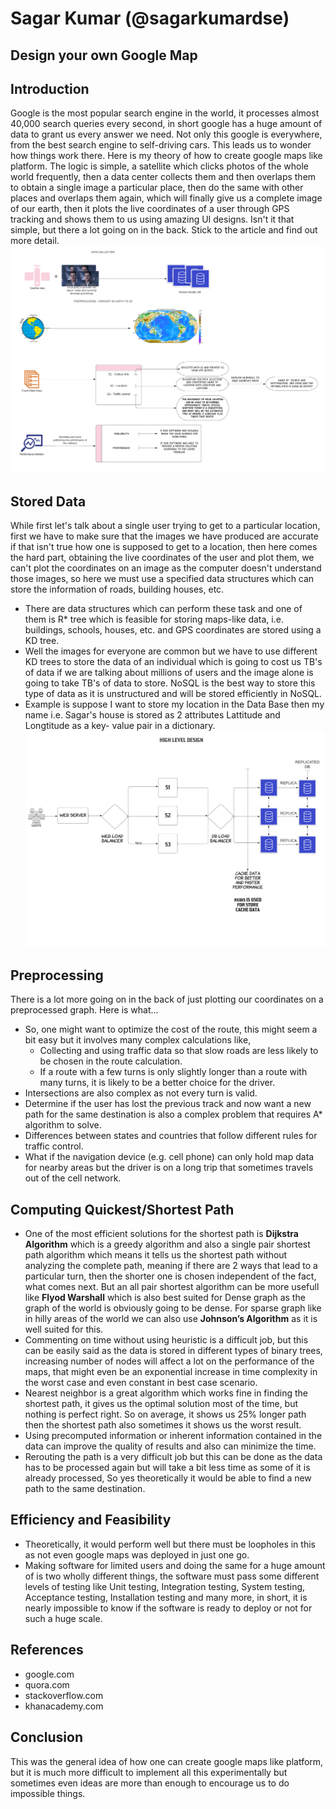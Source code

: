 # Sagar Kumar (@sagarkumardse) 

## Design your own Google Map

## Introduction
Google is the most popular search engine in the world, it processes almost 40,000 search queries every second, in short google has a huge amount of data to grant us every answer we need.  Not only this google is everywhere, from the best search engine to self-driving cars. This leads us to wonder how things work there. Here is my theory of how to create google maps like platform.
The logic is simple, a satellite which clicks photos of the whole world frequently, then a data center collects them and then overlaps them to obtain a single image a particular place, then do the same with other places and overlaps them again, which will finally give us a complete image of our earth, then it plots the live coordinates of a user through GPS tracking and shows them to us using amazing UI designs. Isn't it that simple, but there a lot going on in the back. Stick to the article and find out more detail.
![](b19138/basic.png)
## Stored Data
While first let's talk about a single user trying to get to a particular location, first we have to make sure that the images we have produced are accurate if that isn't true how one is supposed to get to a location, then here comes the hard part, obtaining the live coordinates of the user and plot them, we can't plot the coordinates on an image as the computer doesn't understand those images, so here we must use a specified data structures which can store the information of roads, building houses, etc.
* There are data structures which can perform these task and one of them is R* tree which is feasible for storing maps-like data, i.e. buildings, schools, houses, etc. and GPS coordinates are stored using a KD tree.
* Well the images for everyone are common but we have to use different KD trees to store the data of an individual which is going to cost  us TB's of data if we are talking about millions of users and the image alone is going to take TB's of data to store. NoSQL is the best way to store this type of data as it is unstructured and will be stored efficiently in NoSQL.
* Example is suppose I want to store my location in the Data Base then my name i.e. Sagar's house is stored as 2 attributes Lattitude and Longtitude as a key- value pair in a dictionary.
![](b19138/HighLevelDesign.png)
## Preprocessing
There is a lot more going on in the back of just plotting our coordinates on a preprocessed graph. Here is what...
* So, one might want to optimize the cost of the route, this might seem a bit easy but it involves many complex calculations like,
  - Collecting and using traffic data so that slow roads are less likely to be chosen in the route calculation.
  - If a route with a few turns is only slightly longer than a route with many turns, it is likely to be a better choice for the driver.
* Intersections are also complex as not every turn is valid.
* Determine if the user has lost the previous track and now want a new path for the same destination is also a complex problem that requires A* algorithm to solve.
*  Differences between states and countries that follow different rules for traffic control.
* What if the navigation device (e.g. cell phone) can only hold map data for nearby areas but the driver is on a long trip that sometimes travels out of the cell network.

## Computing Quickest/Shortest Path
* One of the most efficient solutions for the shortest path is **Dijkstra Algorithm** which is a greedy algorithm  and also a single pair shortest path algorithm which means it tells us the shortest path without analyzing the complete path, meaning if there are 2 ways that lead to a particular turn, then the shorter one is chosen independent of the fact, what comes next. But an all pair shortest algorithm can be more usefull like **Flyod Warshall** which is also best suited for Dense graph as the graph of the world is obviously going to be dense. For sparse graph like in hilly areas of the world we can also use **Johnson’s Algorithm** as it is well suited for this.
* Commenting on time without using heuristic is a difficult job, but this can be easily said as the data is stored in different types of binary trees, increasing number of nodes will affect a lot on the performance of the maps, that might even be an exponential increase in time complexity in the worst case and even constant in best case scenario.
* Nearest neighbor is a great algorithm which works fine in finding the shortest path, it gives us the optimal solution most of the time, but nothing is perfect right. So on average, it shows us 25% longer path then the shortest path also sometimes it shows us the worst result.
* Using precomputed information or inherent information contained in the data can improve the quality of results and also can minimize the time.
* Rerouting the path is a very difficult job but this can be done as the data has to be processed again but will take a bit less time as some of it is already processed, So yes theoretically it would be able to find a new path to the same destination.

## Efficiency and Feasibility
* Theoretically, it would perform well but there must be loopholes in this as not even google maps was deployed in just one go.
* Making software for limited users and doing the same for a huge amount of is two wholly different things, the software must pass some different levels of testing like Unit testing, Integration testing, System testing, Acceptance testing, Installation testing and many more, in short, it is nearly impossible to know if the software is ready to deploy or not for such a huge scale.


## References
* google.com
* quora.com
* stackoverflow.com
* khanacademy.com

## Conclusion
This was the general idea of how one can create google maps like platform, but it is much more difficult to implement all this experimentally but sometimes even ideas are more than enough to encourage us to do impossible things.
